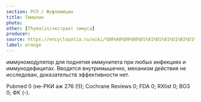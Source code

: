 ```yaml
---
section: РСП / Фуфломицин
title: Тималин
photo:
other: [Thymalin/экстракт тимуса]
producer:
source: https://encyclopatia.ru/wiki/%D0%A0%D0%B0%D1%81%D1%81%D1%82%D1%80%D0%B5%D0%BB%D1%8C%D0%BD%D1%8B%D0%B9_%D1%81%D0%BF%D0%B8%D1%81%D0%BE%D0%BA_%D0%BF%D1%80%D0%B5%D0%BF%D0%B0%D1%80%D0%B0%D1%82%D0%BE%D0%B2
label: orange
---
```


иммуномодулятор для поднятия иммунитета при любых инфекциях и иммунодефицитах. Вводится внутримышечно, механизм действия не исследован, доказательств эффективности нет.

Pubmed 0 (не-РКИ аж 276 (!)); Cochrane Reviews 0; FDA 0; RXlist 0; ВОЗ 0; ФК (-).
